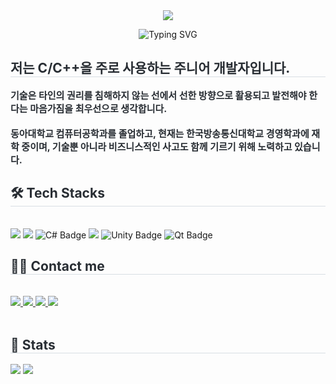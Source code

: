 <div align= "center">
    <img src="https://capsule-render.vercel.app/api?type=transparent&color=ffe14d&height=120&text=This%20is%20Kim%20Y.G'%20github%20profile.&animation=&fontColor=919191&fontSize=60" />
    </div>
    <!-- Typing SVG -->
<p align="center">
  <img src="https://readme-typing-svg.demolab.com/?lines=Welcome+to+my+GitHub+profile.;Crafting+Reliable+Embedded+Systems+with+C+++Linux&center=true&width=500&height=50" alt="Typing SVG" />
</p>
    <div style="text-align: left;"> 
    <h2 style="border-bottom: 1px solid #d8dee4; color: #282d33;"> 저는 C/C++을 주로 사용하는 주니어 개발자입니다. </h2>  
    <div style="font-weight: 700; font-size: 15px; text-align: left; color: #282d33;"> 기술은 타인의 권리를 침해하지 않는 선에서 선한 방향으로 활용되고 발전해야 한다는 마음가짐을 최우선으로 생각합니다.<br><br></li></li>동아대학교 컴퓨터공학과를 졸업하고, 현재는 한국방송통신대학교 경영학과에 재학 중이며, 기술뿐 아니라 비즈니스적인 사고도 함께 기르기 위해 노력하고 있습니다.</li></li> </div> 
    </div>
    <div style="text-align: left;">
    <h2 style="border-bottom: 1px solid #d8dee4; color: #282d33;"> 🛠️ Tech Stacks </h2> <br> 
    <div style="margin: ; text-align: left;" "text-align: left;"> 
          <img src="https://img.shields.io/badge/C-A8B9CC?style=for-the-badge&logo=C&logoColor=white">
          <img src="https://img.shields.io/badge/C++-00599C?style=for-the-badge&logo=C%2B%2B&logoColor=white">
          <img src="https://img.shields.io/badge/C%23-239120?style=flat&logo=c-sharp&logoColor=white" alt="C# Badge"/>
          <img src="https://img.shields.io/badge/Linux-FCC624?style=for-the-badge&logo=Linux&logoColor=white">
          <img src="https://img.shields.io/badge/Unity-000000?style=flat&logo=unity&logoColor=white" alt="Unity Badge"/>
          <img src="https://img.shields.io/badge/Qt-41CD52?style=flat&logo=qt&logoColor=white" alt="Qt Badge"/>
          </div>
    </div>
    <div style="text-align: left;">
    <h2 style="border-bottom: 1px solid #d8dee4; color: #282d33;"> 🧑‍💻 Contact me </h2> <br> 
    <div style="text-align: left;"> <a href=https://blog.naver.com/yg7009](https://blog.naver.com/yg7009> <img src="https://img.shields.io/badge/Naver-03C75A?style=for-the-badge&logo=Naver&logoColor=white&link=https://blog.naver.com/yg7009](https://blog.naver.com/yg7009"> </a>
         <a href=https://dynamicseagull.tistory.com/> <img src="https://img.shields.io/badge/Tistory-000000?style=for-the-badge&logo=Tistory&logoColor=white&link=https://dynamicseagull.tistory.com/"> </a>
         <a href=mailto:cwoon1211@gmail.com> <img src="https://img.shields.io/badge/Gmail-EA4335?style=for-the-badge&logo=Gmail&logoColor=white&link=mailto:cwoon1211@gmail.com"> </a>
         <a href=https://www.instagram.com/yeongyeong_237/profilecard/?igsh=dzRxcHZkZDRiMmI0> <img src="https://img.shields.io/badge/Instagram-E4405F?style=for-the-badge&logo=Instagram&logoColor=white&link=https://www.instagram.com/yeongyeong_237/profilecard/?igsh=dzRxcHZkZDRiMmI0"> </a>
          </div>  <br> 
    <div style="text-align: left;">  </div> 
    </div>
    <div style="text-align: left;"> 
    <h2 style="border-bottom: 1px solid #d8dee4; color: #282d33;"> 🏅 Stats </h2> <div style="text-align: left;"> <img src="https://github-readme-stats.vercel.app/api?username=Dynamic-Seagull&bg_color=180,ffffff,00000000&title_color=000000&text_color=000000"
         /> <img src="https://github-readme-stats.vercel.app/api/top-langs/?username=Dynamic-Seagull&layout=compact&bg_color=180,ffffff,00000000&title_color=000000&text_color=000000"
           /> </div> 
    </div>
    

